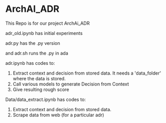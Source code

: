 # ArchAI_ADR

This Repo is for our project ArchAi_ADR

adr_old.ipynb has initial experiments

adr.py has the .py version

and adr.sh runs the .py in ada

adr.ipynb has codes to:
1) Extract context and decision from stored data. It needs a 'data_folder' where the data is stored.
2) Call various models to generate Decision from Context
3) Give resulting rough score

Data/data_extract.ipynb has codes to:
1) Extract context and decision from stored data.
2) Scrape data from web (for a particular adr)
